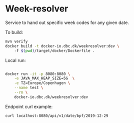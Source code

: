# Week-resolver
Service to hand out specific week codes for any given date.

To build:
```bash
mvn verify
docker build -t docker-io.dbc.dk/weekresolver:dev \ 
    -f $(pwd)/target/docker/Dockerfile .
```

Local run:
```bash

docker run -it -p 8080:8080 \
    -e JAVA_MAX_HEAP_SIZE=5G  \
    -e TZ=Europe/Copenhagen \
    --name test \
    --rm \
    docker-io.dbc.dk/weekresolver:dev
```


Endpoint curl example:
```bash
curl localhost:8080/api/v1/date/bpf/2019-12-29
```
